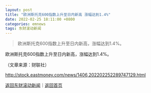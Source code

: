 ```yaml
---
layout: post
title: "欧洲斯托克600指数上升至日内新高 涨幅达到1.4%"
date: 2022-02-25 18:11:00 +0800
categories: emnews
tags: 东财滚动新闻
---
```

> 欧洲斯托克600指数上升至日内新高，涨幅达到1.4%。

<p>欧洲斯托克600指数上升至日内新高，涨幅达到1.4%。 </p><p class="em_media">（文章来源：财联社）</p>

<http://stock.eastmoney.com/news/1406,202202252289747129.html>

[返回东财滚动新闻](//finews.withounder.com/emnews/)｜[返回首页](//finews.withounder.com/)